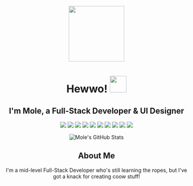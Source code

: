 <p align="center">
    <img src="https://media.tenor.com/pOVlbnEE3uMAAAAd/cute-hello-kitty.gif" width="150">
</p>
<h1 align="center">Hewwo! <img width="45px" src="https://i.pinimg.com/originals/17/e1/39/17e13977ee118b9e920b24326a49f1d6.gif"/></h1>
<h2 align="center">I'm Mole, a Full-Stack Developer & UI Designer </h2>
<p align="center">
    <img src="https://img.shields.io/badge/JavaScript-F7DF1E?style=flat&logo=javascript&logoColor=black">
    <img src="https://img.shields.io/badge/React-61DAFB?style=flat&logo=react&logoColor=black">
    <img src="https://img.shields.io/badge/Node.js-339933?style=flat&logo=node.js&logoColor=white">
    <img src="https://img.shields.io/badge/Express.js-000000?style=flat">
    <img src="https://img.shields.io/badge/HTML5-E34F26?style=flat&logo=html5&logoColor=white">
    <img src="https://img.shields.io/badge/CSS3-1572B6?style=flat&logo=css3&logoColor=white">
    <img src="https://img.shields.io/badge/C%2B%2B-00599C?style=flat&logo=c%2B%2B&logoColor=white">
    <img src="https://img.shields.io/badge/C%23-239120?style=flat&logo=c-sharp&logoColor=white">
    <img src="https://img.shields.io/badge/Python-3776AB?style=flat&logo=python&logoColor=white">
    <img src="https://img.shields.io/badge/Lua-2C2D72?style=flat&logo=lua&logoColor=white">
</p>
<p align="center">
    <img src="https://github-readme-stats.vercel.app/api?username=molethedev&count_private=true&show_icons=true&theme=dracula" alt="Mole's GitHub Stats">
</p>
<h2 align="center">About Me</h2>
<div align="center">
    <p>
        I'm a mid-level Full-Stack Developer who's still learning the ropes, but I've got a knack for creating coow stuff!
    </p>
</div> 
